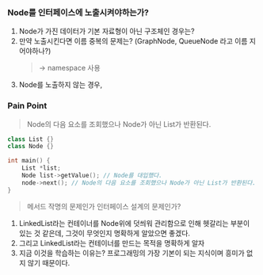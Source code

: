 ### Node를 인터페이스에 노출시켜야하는가?
1. Node가 가진 데이터가 기본 자료형이 아닌 구조체인 경우는?
2. 만약 노출시킨다면 이름 중복의 문제는? (GraphNode, QueueNode 라고 이름 지어야하나?)
   > -> namespace 사용
3. Node를 노출하지 않는 경우, 

### Pain Point
> Node의 다음 요소를 조회했으나 Node가 아닌 List가 반환된다.

```cpp
class List {}
class Node {}

int main() {
    List *list;
    Node list->getValue(); // Node를 대입했다.
    node->next(); // Node의 다음 요소를 조회했으나 Node가 아닌 List가 반환된다.
}
```

> 메서드 작명의 문제인가 인터페이스 설계의 문제인가?

1. LinkedList라는 컨테이너를 Node위에 덧씌워 관리함으로 인해 헷갈리는 부분이 있는 것 같은데, 그것이 무엇인지 명확하게 알았으면 좋겠다.
2. 그리고 LinkedList라는 컨테이너를 만드는 목적을 명확하게 알자
3. 지금 이것을 학습하는 이유는? 프로그래밍의 가장 기본이 되는 지식이며 흥미가 없지 않기 때문이다.